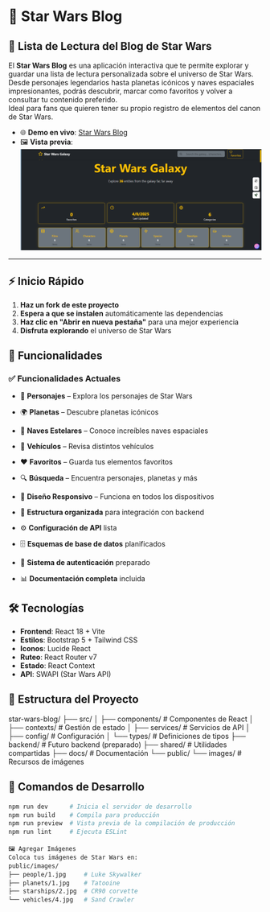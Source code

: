 
# 🚀 Star Wars Blog

## 📖 Lista de Lectura del Blog de Star Wars

El **Star Wars Blog** es una aplicación interactiva que te permite explorar y guardar una lista de lectura personalizada sobre el universo de Star Wars.  Desde personajes legendarios hasta planetas icónicos y naves espaciales impresionantes, podrás descubrir, marcar como favoritos y volver a consultar tu contenido preferido.  
Ideal para fans que quieren tener su propio registro de elementos del canon de Star Wars.

- 🌐 **Demo en vivo**: [Star Wars Blog](https://melodious-cannoli-2faf39.netlify.app/)
- 🖼️ **Vista previa**: ![Vista Previa](https://github.com/alejandrabarcena/blogstarwars-bootcamp2025/blob/main/vistrapreviablogstarwars.png?raw=true)

---

## ⚡ Inicio Rápido

1. **Haz un fork de este proyecto**
2. **Espera a que se instalen** automáticamente las dependencias
3. **Haz clic en "Abrir en nueva pestaña"** para una mejor experiencia
4. **Disfruta explorando** el universo de Star Wars

## 🌟 Funcionalidades

### ✅ Funcionalidades Actuales
- 👥 **Personajes** – Explora los personajes de Star Wars
- 🌍 **Planetas** – Descubre planetas icónicos
- 🚀 **Naves Estelares** – Conoce increíbles naves espaciales
- 🚗 **Vehículos** – Revisa distintos vehículos
- ❤️ **Favoritos** – Guarda tus elementos favoritos
- 🔍 **Búsqueda** – Encuentra personajes, planetas y más
- 📱 **Diseño Responsivo** – Funciona en todos los dispositivos

- 📁 **Estructura organizada** para integración con backend
- ⚙️ **Configuración de API** lista
- 🗄️ **Esquemas de base de datos** planificados
- 🔐 **Sistema de autenticación** preparado
- 📊 **Documentación completa** incluida

## 🛠️ Tecnologías

- **Frontend**: React 18 + Vite
- **Estilos**: Bootstrap 5 + Tailwind CSS
- **Iconos**: Lucide React
- **Ruteo**: React Router v7
- **Estado**: React Context
- **API**: SWAPI (Star Wars API)

## 📁 Estructura del Proyecto
star-wars-blog/
├── src/
│ ├── components/ # Componentes de React
│ ├── contexts/ # Gestión de estado
│ ├── services/ # Servicios de API
│ ├── config/ # Configuración
│ └── types/ # Definiciones de tipos
├── backend/ # Futuro backend (preparado)
├── shared/ # Utilidades compartidas
├── docs/ # Documentación
└── public/
└── images/ # Recursos de imágenes



## 🎯 Comandos de Desarrollo

```bash
npm run dev      # Inicia el servidor de desarrollo
npm run build    # Compila para producción
npm run preview  # Vista previa de la compilación de producción
npm run lint     # Ejecuta ESLint

🖼️ Agregar Imágenes
Coloca tus imágenes de Star Wars en:
public/images/
├── people/1.jpg     # Luke Skywalker
├── planets/1.jpg    # Tatooine
├── starships/2.jpg  # CR90 corvette
└── vehicles/4.jpg   # Sand Crawler



